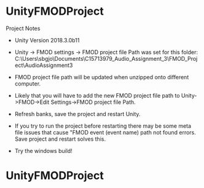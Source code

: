 # UnityFMODProject

Project Notes

- Unity Version 2018.3.0b11
- Unity -> FMOD settings -> FMOD project file Path was set for this folder: 
	C:\Users\sbgjo\Documents\C15713979_Audio_Assignment_3\FMOD_Project\AudioAssignment3

- FMOD project file path will be updated when unzipped onto different computer. 
- Likely that you will have to add the new FMOD project file path to Unity->FMOD->Edit Settings->FMOD project file Path.

- Refresh banks, save the project and restart Unity. 

- If you try to run the project before restarting there may be some meta file issues that cause "FMOD event (event name) path not found errors. Save project and restart solves this.

- Try the windows build!

# UnityFMODProject
